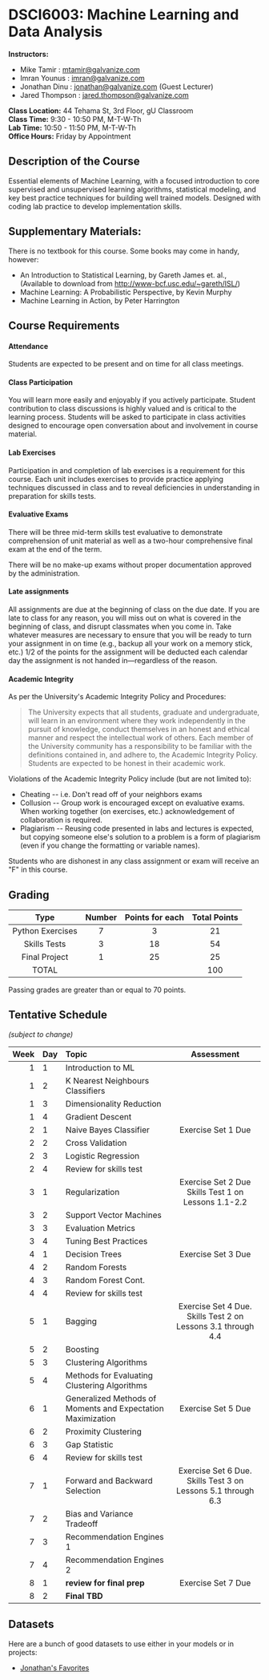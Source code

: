 # DSCI6003: Machine Learning and Data Analysis

__Instructors:__

* Mike Tamir      : mtamir@galvanize.com
* Imran Younus        : imran@galvanize.com
* Jonathan Dinu   : jonathan@galvanize.com (Guest Lecturer)
* Jared Thompson  : jared.thompson@galvanize.com

__Class Location:__ 44 Tehama St, 3rd Floor, gU Classroom  
__Class Time:__ 9:30 - 10:50 PM, M-T-W-Th  
__Lab Time:__ 10:50 - 11:50 PM, M-T-W-Th  
__Office Hours:__ Friday by Appointment  

## Description of the Course

Essential elements of Machine Learning, with a focused introduction to core supervised and unsupervised learning algorithms, statistical modeling, and key best practice techniques for building well trained models.  Designed with coding lab practice to develop implementation skills.

## Supplementary Materials:

There is no textbook for this course. Some books may come in handy, however:
* An Introduction to Statistical Learning, by Gareth James et. al., (Available to download from http://www-bcf.usc.edu/~gareth/ISL/)
* Machine Learning: A Probabilistic Perspective, by Kevin Murphy
* Machine Learning in Action, by Peter Harrington

## Course Requirements

#### Attendance

Students are expected to be present and on time for all class meetings.

#### Class Participation

You will learn more easily and enjoyably if you actively participate. Student contribution to class discussions is highly valued and is critical to the learning process. Students will be asked to participate in class activities designed to encourage open conversation about and involvement in course material.

#### Lab Exercises

Participation in and completion of lab exercises is a requirement for this course. Each unit includes exercises to provide practice applying techniques discussed in class and to reveal deficiencies in understanding in preparation for skills tests.


#### Evaluative Exams

There will be three mid-term skills test evaluative to demonstrate comprehension of unit material as well as a two-hour comprehensive final exam at the end of the term.

There will be no make-up exams without proper documentation approved by the administration.

#### Late assignments

All assignments are due at the beginning of class on the due date. If you are late to class for any reason, you will miss out on what is covered in the beginning of class, and disrupt classmates when you come in. Take whatever measures are necessary to ensure that you will be ready to turn your assignment in on time (e.g., backup all your work on a memory stick, etc.) 1/2 of the points for the assignment will be deducted each calendar day the assignment is not handed in—regardless of the reason.


#### Academic Integrity

As per the University's Academic Integrity Policy and Procedures:

> The University expects that all students, graduate and undergraduate, will learn in an environment where they work independently in the pursuit of knowledge, conduct themselves in an honest and ethical manner and respect the intellectual work of others. Each member of the University community has a responsibility to be familiar with the definitions contained in, and adhere to, the Academic Integrity Policy. Students are expected to be honest in their academic work.

Violations of the Academic Integrity Policy include (but are not limited to):

* Cheating -- i.e. Don't read off of your neighbors exams
* Collusion -- Group work is encouraged except on evaluative exams. When working together (on exercises, etc.) acknowledgement of collaboration is required.
* Plagiarism -- Reusing code presented in labs and lectures is expected, but copying someone else's solution to a problem is a form of plagiarism (even if you change the formatting or variable names).

Students who are dishonest in any class assignment or exam will receive an "F" in this course.

## Grading

| Type| Number | Points for each | Total Points |
| :--: | :--: | :--: | :--: |
| Python Exercises| 7 | 3| 21|
|Skills Tests|3|18|54|
|Final Project|1|25|25|
|TOTAL|||100|

Passing grades are greater than or equal to 70 points.

## Tentative Schedule

_(subject to change)_

| Week|Day|Topic|Assessment|
| --: | :-- | :-- | :--: |
|1|1|Introduction to ML||
|1|2|K Nearest Neighbours Classifiers||
|1|3|Dimensionality Reduction||
|1|4|Gradient Descent||
|2|1|Naive Bayes Classifier|Exercise Set 1 Due|
|2|2|Cross Validation||
|2|3|Logistic Regression||
|2|4|Review for skills test||
|3|1|Regularization|Exercise Set 2 Due<br>Skills Test 1 on Lessons 1.1-2.2|
|3|2|Support Vector Machines||
|3|3|Evaluation Metrics||
|3|4|Tuning Best Practices||
|4|1|Decision Trees|Exercise Set 3 Due|
|4|2|Random Forests|
|4|3|Random Forest Cont.||
|4|4|Review for skills test||
|5|1|Bagging|Exercise Set 4 Due. Skills Test 2 on Lessons 3.1 through 4.4|
|5|2|Boosting||
|5|3|Clustering Algorithms||
|5|4|Methods for Evaluating Clustering Algorithms ||
|6|1|Generalized Methods of Moments and Expectation Maximization|Exercise Set 5 Due|
|6|2|Proximity Clustering||
|6|3|Gap Statistic||
|6|4|Review for skills test||
|7|1|Forward and Backward Selection|Exercise Set 6 Due. Skills Test 3 on Lessons 5.1 through 6.3|
|7|2|Bias and Variance Tradeoff||
|7|3|Recommendation Engines 1||
|7|4|Recommendation Engines 2||
|8|1|**review for final prep**|Exercise Set 7 Due|
|8|2|**Final TBD**||

## Datasets

Here are a bunch of good datasets to use either in your models or in projects:

* [Jonathan's Favorites](https://github.com/Jay-Oh-eN/datasets)










